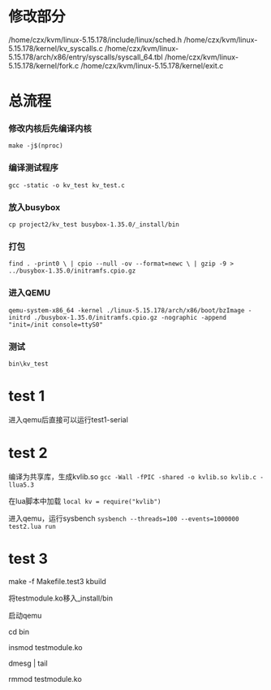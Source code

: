 # 修改部分
/home/czx/kvm/linux-5.15.178/include/linux/sched.h
/home/czx/kvm/linux-5.15.178/kernel/kv_syscalls.c
/home/czx/kvm/linux-5.15.178/arch/x86/entry/syscalls/syscall_64.tbl
/home/czx/kvm/linux-5.15.178/kernel/fork.c
/home/czx/kvm/linux-5.15.178/kernel/exit.c

# 总流程
### 修改内核后先编译内核
` make -j$(nproc) `

### 编译测试程序
`gcc -static -o kv_test kv_test.c  `

### 放入busybox
` cp project2/kv_test busybox-1.35.0/_install/bin `

### 打包
`find . -print0 \
  | cpio --null -ov --format=newc \
  | gzip -9 > ../busybox-1.35.0/initramfs.cpio.gz
`
### 进入QEMU
` qemu-system-x86_64 -kernel ./linux-5.15.178/arch/x86/boot/bzImage -initrd ./busybox-1.35.0/initramfs.cpio.gz -nographic -append "init=/init console=ttyS0" `

### 测试
`bin\kv_test `

# test 1
进入qemu后直接可以运行test1-serial

# test 2
编译为共享库，生成kvlib.so
`gcc -Wall -fPIC -shared -o kvlib.so kvlib.c -llua5.3`

在lua脚本中加载
`local kv = require("kvlib")`

进入qemu，运行sysbench
`sysbench --threads=100 --events=1000000 test2.lua run`


# test 3
make -f Makefile.test3 kbuild

将testmodule.ko移入_install/bin

启动qemu

cd bin

insmod testmodule.ko

dmesg | tail

rmmod testmodule.ko